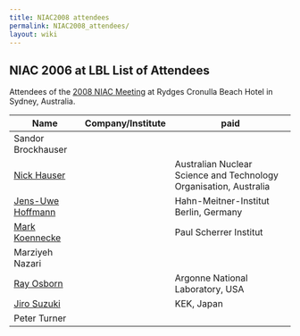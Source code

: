 ```yaml
---
title: NIAC2008 attendees
permalink: NIAC2008_attendees/
layout: wiki
---
```


NIAC 2006 at LBL List of Attendees
----------------------------------

Attendees of the [2008 NIAC Meeting](NIAC2008 "wikilink") at Rydges
Cronulla Beach Hotel in Sydney, Australia.

| Name                                                      | Company/Institute                                                   | paid |
|-----------------------------------------------------------|---------------------------------------------------------------------|------|
| Sandor Brockhauser                                        |                                                                     |      |
| [Nick Hauser](User%3ANick_Hauser "wikilink")              | | Australian Nuclear Science and Technology Organisation, Australia |      |
| [ Jens-Uwe Hoffmann](User%3AJens-Uwe_Hoffmann "wikilink") | | Hahn-Meitner-Institut Berlin, Germany                             |      |
| [Mark Koennecke](User%3AMark_Koennecke "wikilink")        | | Paul Scherrer Institut                                            |      |
| Marziyeh Nazari                                           | |                                                                   |      |
| [Ray Osborn](User%3ARay_Osborn "wikilink")                | | Argonne National Laboratory, USA                                  |      |
| [Jiro Suzuki](User%3AJiro_Suzuki "wikilink")              | | KEK, Japan                                                        |      |
| Peter Turner                                              | |                                                                   |      |



